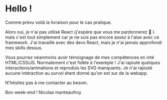 # Hello !

Comme prévu voilà la livraison pour le cas pratique.

Alors oui, je n'ai pas utilisé React (j'espère que vous me pardonnerez :grimacing: ) mais c'est tout simplement car je ne suis pas encore assez à l'aise avec ce framework. J'ai travaillé avec des devs React, mais je n'ai jamais approfondi mes skills dessus.

Vous pourrez néanmoins avoir témoignage de mes compétences en inté HTML/CSS/JS. Normalement c'est fidèle à l'exemple ! J'ai rajouté quelques interactions/animations et reproduis les SVG manquants. Je n'ai rajouté aucune intéraction au survol étant donné qu'on est sur de la webapp.

N'hésitez pas à me contacter au besoin.

Bon week-end !
Nicolas manteaufroy
